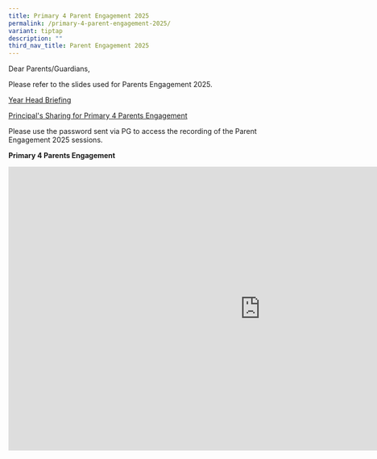 ```yaml
---
title: Primary 4 Parent Engagement 2025
permalink: /primary-4-parent-engagement-2025/
variant: tiptap
description: ""
third_nav_title: Parent Engagement 2025
---
```

<p>Dear Parents/Guardians,</p>
<p>Please refer to the slides used for Parents Engagement 2025.</p>
<p><a href="/files/P4_Parent_Engagement_2025_YH.pdf" rel="noopener nofollow" target="_blank">Year Head Briefing</a>
</p>
<p><a href="/files/P_s_Sharing__P4_Parents__Engagement__24_Jan_2025_.pdf" rel="noopener nofollow" target="_blank">Principal's Sharing for Primary 4 Parents Engagement</a>
</p>
<p>Please use the password sent via PG to access the recording of the Parent
Engagement 2025 sessions.</p>
<p><strong>Primary 4 Parents Engagement</strong>
</p>
<div class="iframe-wrapper">
<iframe height="563" width="1000" allowfullscreen="true" frameborder="0" src="https://player.vimeo.com/video/1053278081?badge=0&amp;autopause=0&amp;player_id=0&amp;app_id=58479"></iframe>
</div>
<p></p>